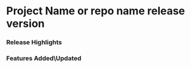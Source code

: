 # Project Name or repo name release version
### Release Highlights



### Features Added\Updated



